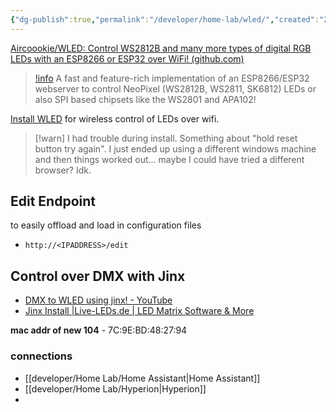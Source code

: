 ```yaml
---
{"dg-publish":true,"permalink":"/developer/home-lab/wled/","created":"2025-04-09T22:18:32.801-05:00","updated":"2025-04-09T11:41:23.000-05:00"}
---
```


[Aircoookie/WLED: Control WS2812B and many more types of digital RGB LEDs with an ESP8266 or ESP32 over WiFi! (github.com)](https://github.com/Aircoookie/WLED)

> [!info](https://github.com/Aircoookie/WLED)
> A fast and feature-rich implementation of an ESP8266/ESP32 webserver to control NeoPixel (WS2812B, WS2811, SK6812) LEDs or also SPI based chipsets like the WS2801 and APA102!

[Install WLED](https://install.wled.me/) for wireless control of LEDs over wifi. 

> [!warn] I had trouble during install. Something about "hold reset button try again". I just ended up using a different windows machine and then things worked out... maybe I could have tried a different browser? Idk.

## Edit Endpoint
to easily offload and load in configuration files
- `http://<IPADDRESS>/edit`

## Control over DMX with Jinx
- [DMX to WLED using jinx! - YouTube](https://www.youtube.com/watch?v=K3qnVgu3Txc&t=10s)
- [Jinx Install |Live-LEDs.de | LED Matrix Software & More](http://www.live-leds.de/)

**mac addr of new 104** -  7C:9E:BD:48:27:94

### connections
- [[developer/Home Lab/Home Assistant\|Home Assistant]]
- [[developer/Home Lab/Hyperion\|Hyperion]]
- 